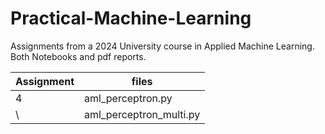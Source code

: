 # Practical-Machine-Learning
Assignments from a 2024 University course in Applied Machine Learning. Both Notebooks and pdf reports.

| Assignment| files |
|---|---|
4 | aml_perceptron.py
\ | aml_perceptron_multi.py
